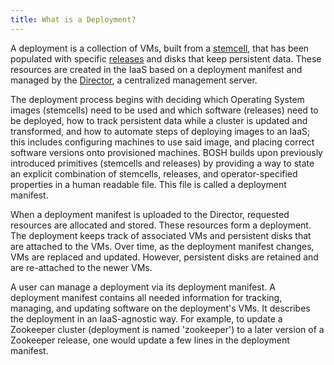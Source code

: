 ```yaml
---
title: What is a Deployment?
---
```


A deployment is a collection of VMs, built from a [stemcell](stemcell.md), that has been populated with specific [releases](release.md) and disks that keep persistent data. These resources are created in the IaaS based on a deployment manifest and managed by the [Director](terminology.md#director), a centralized management server.

The deployment process begins with deciding which Operating System images (stemcells) need to be used and which software (releases) need to be deployed, how to track persistent data while a cluster is updated and transformed, and how to automate steps of deploying images to an IaaS; this includes configuring machines to use said image, and placing correct software versions onto provisioned machines. BOSH builds upon previously introduced primitives (stemcells and releases) by providing a way to state an explicit combination of stemcells, releases, and operator-specified properties in a human readable file. This file is called a deployment manifest.

When a deployment manifest is uploaded to the Director, requested resources are allocated and stored. These resources form a deployment. The deployment keeps track of associated VMs and persistent disks that are attached to the VMs. Over time, as the deployment manifest changes, VMs are replaced and updated. However, persistent disks are retained and are re-attached to the newer VMs.

A user can manage a deployment via its deployment manifest. A deployment manifest contains all needed information for tracking, managing, and updating software on the deployment's VMs. It describes the deployment in an IaaS-agnostic way. For example, to update a Zookeeper cluster (deployment is named 'zookeeper') to a later version of a Zookeeper release, one would update a few lines in the deployment manifest.

